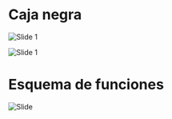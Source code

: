# Caja negra

![Slide 1](../Imagenes/1_caja.png)

![Slide 1](../Imagenes/Azul.png)


# Esquema de funciones

![Slide](../Imagenes/3_caja.png)